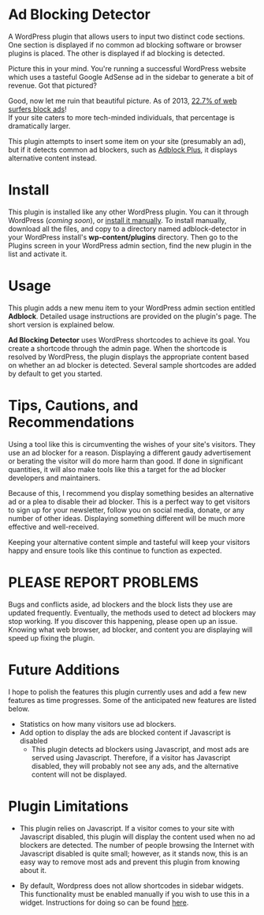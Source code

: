 Ad Blocking Detector
====================
A WordPress plugin that allows users to input two distinct code sections.  One section
is displayed if no common ad blocking software or browser plugins is placed.  The other
is displayed if ad blocking is detected.

Picture this in your mind.  You're running a successful WordPress website which uses a tasteful
Google AdSense ad in the sidebar to generate a bit of revenue.  Got that pictured?

Good, now let me ruin that beautiful picture.  As of 2013, 
[22.7% of web surfers block ads](http://www.forbes.com/sites/kashmirhill/2013/08/21/use-of-ad-blocking-is-on-the-rise/)!  
If your site caters to more tech-minded individuals, that percentage is dramatically larger.

This plugin attempts to insert some item on your site (presumably an ad), but if it detects common ad blockers, 
such as [Adblock Plus](https://adblockplus.org), it displays alternative content instead.


Install
========
This plugin is installed like any other WordPress plugin.  You can it through WordPress (*coming soon*), or 
[install it manually](http://codex.wordpress.org/Managing_Plugins#Manual_Plugin_Installation).
To install manually, download all the files, and copy to a directory named adblock-detector in your WordPress install's **wp-content/plugins** directory.
Then go to the Plugins screen in your WordPress admin section, find the new plugin in the list and activate it.



Usage
======
This plugin adds a new menu item to your WordPress admin section entitled **Adblock**.  Detailed usage instructions are provided on the plugin's
page.  The short version is explained below.

**Ad Blocking Detector** uses WordPress shortcodes to achieve its goal.  You create a shortcode through the admin page.  When the shortcode is resolved
by WordPress, the plugin displays the appropriate content based on whether an ad blocker is detected.  Several sample shortcodes are added by default 
to get you started.



Tips, Cautions, and Recommendations
====================================
Using a tool like this is circumventing the wishes of your site's visitors. They use an ad blocker for a reason. Displaying a different gaudy advertisement
or berating the visitor will do more harm than good.  If done in significant quantities, it will also make tools like this a target
for the ad blocker developers and maintainers.

Because of this, I recommend you display something besides an alternative ad or a plea to disable their ad blocker.  This is a perfect way to get visitors to
sign up for your newsletter, follow you on social media, donate, or any number of other ideas.  Displaying something different will be much more
effective and well-received.

Keeping your alternative content simple and tasteful will keep your visitors happy and ensure tools like this continue to function as expected.



PLEASE REPORT PROBLEMS
=======================
Bugs and conflicts aside, ad blockers and the block lists they use are updated frequently.  Eventually, the methods used to detect ad blockers 
may stop working.  If you discover this happening, please open up an issue.  Knowing what web browser, ad blocker, and content you are displaying 
will speed up fixing the plugin.



Future Additions
==================
I hope to polish the features this plugin currently uses and add a few new features as time progresses.  Some of the anticipated
new features are listed below.

* Statistics on how many visitors use ad blockers.
* Add option to display the ads are blocked content if Javascript is disabled
  * This plugin detects ad blockers using Javascript, and most ads are served using Javascript.  Therefore, if a visitor has Javascript disabled,
    they will probably not see any ads, and the alternative content will not be displayed.



Plugin Limitations
===================
* This plugin relies on Javascript.  If a visitor comes to your site with Javascript disabled, this plugin will display the content used when no
  ad blockers are detected.  The number of people browsing the Internet with Javascript disabled is quite small; however, as it stands now, this is
  an easy way to remove most ads and prevent this plugin from knowing about it.

* By default, Wordpress does not allow shortcodes in sidebar widgets.  This functionality must be enabled manually if you wish to use this in a widget.
  Instructions for doing so can be found [here](http://www.wpbeginner.com/wp-tutorials/how-to-use-shortcodes-in-your-wordpress-sidebar-widgets/).